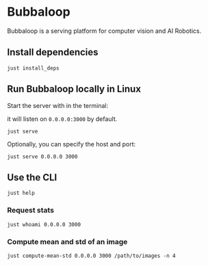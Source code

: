 # Bubbaloop

Bubbaloop is a serving platform for computer vision and AI Robotics.

## Install dependencies

```
just install_deps
```

## Run Bubbaloop locally in Linux

Start the server with in the terminal:

it will listen on `0.0.0.0:3000` by default.

```
just serve
```

Optionally, you can specify the host and port:

```
just serve 0.0.0.0 3000
```

## Use the CLI

```
just help
```

### Request stats

```
just whoami 0.0.0.0 3000
```

### Compute mean and std of an image

```
just compute-mean-std 0.0.0.0 3000 /path/to/images -n 4
```


